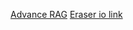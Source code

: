 [Advance RAG](https://github.com/Ravi0529/advance-rag)
[Eraser io link](https://app.eraser.io/workspace/OztkHHJmaLO9E2mj005h)

